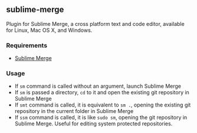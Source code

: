 ## sublime-merge
Plugin for Sublime Merge, a cross platform text and code editor, available for Linux, Mac OS X, and Windows.
### Requirements
* [Sublime Merge](https://www.sublimemerge.com)
### Usage
* If `sm` command is called without an argument, launch Sublime Merge
* If `sm` is passed a directory, `cd` to it and open the existing git repository in Sublime Merge
* If `smt` command is called, it is equivalent to `sm .`, opening the existing git repository in the current folder in Sublime Merge
* If `ssm` command is called, it is like `sudo sm`, opening the git repository in Sublime Merge. Useful for editing system protected repositories.
